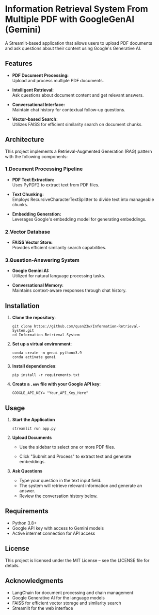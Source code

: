 
# Information Retrieval System  From Multiple PDF with GoogleGenAI (Gemini)

A Streamlit-based application that allows users to upload PDF documents and ask questions about their content using Google's Generative AI.

## Features

- **PDF Document Processing:**  
    Upload and process multiple PDF documents.

- **Intelligent Retrieval:**  
    Ask questions about document content and get relevant answers.

- **Conversational Interface:**  
    Maintain chat history for contextual follow-up questions.

- **Vector-based Search:**  
    Utilizes FAISS for efficient similarity search on document chunks.

## Architecture

This project implements a Retrieval-Augmented Generation (RAG) pattern with the following components:

### 1.Document Processing Pipeline

- **PDF Text Extraction:**  
    Uses PyPDF2 to extract text from PDF files.

- **Text Chunking:**  
    Employs RecursiveCharacterTextSplitter to divide text into manageable chunks.

- **Embedding Generation:**  
    Leverages Google's embedding model for generating embeddings.

### 2.Vector Database

- **FAISS Vector Store:**  
    Provides efficient similarity search capabilities.

### 3.Question-Answering System

- **Google Gemini AI:**  
    Utilized for natural language processing tasks.

- **Conversational Memory:**  
    Maintains context-aware responses through chat history.
## Installation

1. **Clone the repository**:
    ```
    git clone https://github.com/quan23w/Information-Retrieval-System.git
    cd Information-Retrieval-System
    ```

2. **Set up a virtual environment**:
    ```
    conda create -n genai python=3.9
    conda activate genai
    ```

3. **Install dependencies**:
    ```
    pip install -r requirements.txt
    ```
4. **Create a ```.env``` file with your Google API key**:
    ```
    GOOGLE_API_KEY= "Your_API_Key_Here"
    ```

## Usage


1. **Start the Application**
    ```
    streamlit run app.py
    ```

2. **Upload Documents**
    - Use the sidebar to select one or more PDF files.

    - Click "Submit and Process" to extract text and generate embeddings.

3. **Ask Questions**
    - Type your question in the text input field.
    - The system will retrieve relevant information and generate an answer.
    - Review the conversation history below.

## Requirements

- Python 3.8+
- Google API key with access to Gemini models
- Active internet connection for API access

## License

This project is licensed under the MIT License – see the LICENSE file for details.

## Acknowledgments

- LangChain for document processing and chain management
- Google Generative AI for the language models
- FAISS for efficient vector storage and similarity search
- Streamlit for the web interface